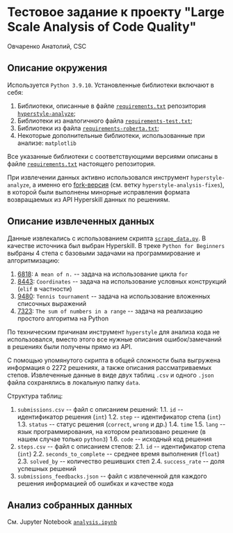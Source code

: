 # Тестовое задание к проекту "Large Scale Analysis of Code Quality"
Овчаренко Анатолий, CSC
## Описание окружения
Используется `Python 3.9.10`. Установленные библиотеки включают в себя:
1. Библиотеки, описанные в файле [`requirements.txt`](https://github.com/hyperskill/hyperstyle-analyze/blob/main/requirements.txt) репозитория [`hyperstyle-analyze`](https://github.com/hyperskill/hyperstyle-analyze);
2. Библиотеки из аналогичного файла [`requirements-test.txt`](https://github.com/hyperskill/hyperstyle-analyze/blob/main/requirements-test.txt);
3. Библиотеки из файла [`requirements-roberta.txt`](https://github.com/hyperskill/hyperstyle-analyze/blob/main/requirements-roberta.txt);
4. Некоторые дополнительные библиотеки, использованные при анализе: `matplotlib`

Все указанные библиотеки с соответствующими версиями описаны в файле [`requirements.txt`](...) настоящего репозитория.

При извлечении данных активно использовался инструмент `hyperstyle-analyze`, а именно его [fork-версия](https://github.com/tolber01/hyperstyle-analyze) (см. ветку `hyperstyle-analysis-fixes`), в которой были выполнены минорные исправления формата возвращаемых из API Hyperskill данных по решениям.

## Описание извлеченных данных
Данные извлекались с использованием скрипта [`scrape_data.py`](...). В качестве источника был выбран Hyperskill. В треке `Python for Beginners` выбраны 4 степа с базовыми задачами на программирование и алгоритмизацию:
1. [6818](https://hyperskill.org/learn/step/6818): `A mean of n.` -- задача на использование цикла `for`
2. [8443](https://hyperskill.org/learn/step/8443): `Coordinates` -- задача на использование условных конструкций (`elif` в частности)
3. [9480](https://hyperskill.org/learn/step/9480): `Tennis tournament` -- задача на использование вложенных списочных выражений
4. [7323](https://hyperskill.org/learn/step/7323): `The sum of numbers in a range` -- задача на реализацию простого алгоритма на Python

По техническим причинам инструмент `hyperstyle` для анализа кода не использовался, вместо этого все нужные описания ошибок/замечаний в решениях были получены прямо из API.

С помощью упомянутого скрипта в общей сложности была выгружена информация о 2272 решениях, а также описания рассматриваемых степов. Извлеченные данные в виде двух таблиц `.csv` и одного `.json` файла сохранялись в локальную папку `data`.

Структура таблиц:
1. `submissions.csv` -- файл с описанием решений:
1.1. `id` -- идентификатор решения (`int`)
1.2. `step` -- идентификатор степа (`int`)
1.3. `status` -- статус решения (`correct`, `wrong` и др.)
1.4. `time`
1.5. `lang` -- язык программирования, на котором реализовано решение (в нашем случае только `python3`)
1.6. `code` -- исходный код решения
2. `steps.csv` -- файл с описанием степов:
2.1. `id` -- идентификатор степа (`int`)
2.2. `seconds_to_complete` -- среднее время выполнения (`float`)
2.3. `solved_by` -- количество решивших степ
2.4. `success_rate` -- доля успешных решений
3. `submissions_feedbacks.json` -- файл с извлеченной для каждого решения информацией об ошибках и качестве кода

## Анализ собранных данных
См. Jupyter Notebook [`analysis.ipynb`](...) 
